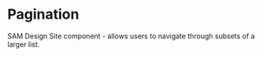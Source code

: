 # Pagination

SAM Design Site component - allows users to navigate through subsets of a larger list.
